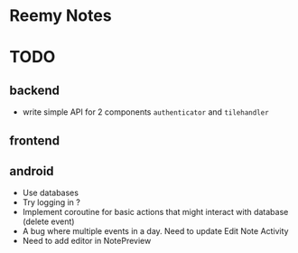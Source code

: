 # Reemy Notes

# TODO

## backend

- write simple API for 2 components `authenticator` and `tilehandler`

## frontend

## android
- Use databases
- Try logging in ?
- Implement coroutine for basic actions that might interact with database (delete event)
- A bug where multiple events in a day. Need to update Edit Note Activity <Might not need to do this>
- Need to add editor in NotePreview
